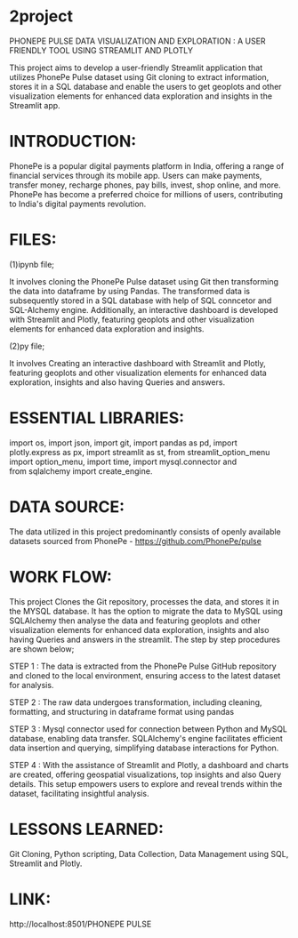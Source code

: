 # 2project
PHONEPE PULSE DATA VISUALIZATION AND EXPLORATION : A USER FRIENDLY TOOL USING STREAMLIT AND PLOTLY

This project aims to develop a user-friendly Streamlit application that utilizes PhonePe Pulse dataset using Git cloning to extract information, stores it in a SQL database and enable the users to get geoplots and other visualization elements for enhanced data exploration and insights in the Streamlit app.

# INTRODUCTION:

PhonePe is a popular digital payments platform in India, offering a range of financial services through its mobile app. Users can make payments, transfer money, recharge phones, pay bills, invest, shop online, and more.
PhonePe has become a preferred choice for millions of users, contributing to India's digital payments revolution.

# FILES:

(1)ipynb file;
 
   It involves cloning the PhonePe Pulse dataset using Git then transforming the data into dataframe by using Pandas. The transformed data is subsequently stored in a SQL database with help of SQL conncetor and SQL-Alchemy engine. Additionally, an interactive dashboard is developed with Streamlit and Plotly, featuring geoplots and other visualization elements for enhanced data exploration and insights.

(2)py file;

  It involves Creating an interactive dashboard with Streamlit and Plotly, featuring geoplots and other visualization elements for enhanced data exploration, insights and also having Queries and answers.

# ESSENTIAL LIBRARIES:

import os, 
import json, 
import git, 
import pandas as pd, 
import plotly.express as px, 
import streamlit as st, 
from streamlit_option_menu import option_menu, 
import time, 
import mysql.connector and  
from sqlalchemy import create_engine.

# DATA SOURCE:

The data utilized in this project predominantly consists of openly available datasets sourced from PhonePe - https://github.com/PhonePe/pulse

# WORK FLOW:

This project Clones the Git repository, processes the data, and stores it in the MYSQL database. It has the option to migrate the data to MySQL using SQLAlchemy then analyse the data and featuring geoplots and other visualization elements for enhanced data exploration, insights and also having Queries and answers in the streamlit. 
The step by step procedures are shown below;

STEP 1 : The data is extracted from the PhonePe Pulse GitHub repository and cloned to the local environment, ensuring access to the latest dataset for analysis.

STEP 2 : The raw data undergoes transformation, including cleaning, formatting, and structuring in dataframe format using pandas

STEP 3 : Mysql connector used for connection between Python and MySQL database, enabling data transfer. SQLAlchemy's engine facilitates efficient data insertion and querying, simplifying 
         database interactions for Python.
        
STEP 4 : With the assistance of Streamlit and Plotly, a dashboard and charts are created, offering geospatial visualizations, top insights and also Query details. This setup empowers 
         users to explore and reveal trends within the dataset, facilitating insightful analysis.

# LESSONS LEARNED:

Git Cloning, Python scripting, Data Collection, Data Management using SQL, Streamlit and Plotly.

# LINK:

http://localhost:8501/PHONEPE PULSE

